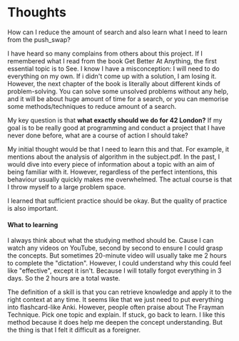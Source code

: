 # Thoughts

How can I reduce the amount of search and also learn what I need to learn from the push_swap?

I have heard so many complains from others about this project. If I remembered what I read from the book Get Better At Anything, the first essential topic is to See. I know I have a misconception: I will need to do everything on my own. If i didn't come up with a solution, I am losing it. However, the next chapter of the book is literally about different kinds of problem-solving. You can solve some unsolved problems without any help, and it will be about huge amount of time for a search, or you can memorise some methods/techniques to reduce amount of a search. 

My key question is that **what exactly should we do for 42 London?** If my goal is to be really good at programming and conduct a project that I have never done before, what are a course of action I should take?

My initial thought would be that I need to learn this and that. For example, it mentions about the analysis of algorithm in the subject.pdf. In the past, I would dive into every piece of information about a topic with an aim of being familiar with it. However, regardless of the perfect intentions, this behaviour usually quickly makes me overwhelmed. The actual course is that I throw myself to a large problem space. 

I learned that sufficient practice should be okay. But the quality of practice is also important.

#### What to learning

I always think about what the studying method should be. Cause I can watch any videos on YouTube, second by second to ensure I could grasp the concepts. But sometimes 20-minute video will usually take me 2 hours to complete the "dictation". However, I could understand why this could feel like "effective", except it isn't. Because I will totally forgot everything in 3 days. So the 2 hours are a total waste.  

The definition of a skill is that you can retrieve knowledge and apply it to the right context at any time. It seems like that we just need to put everything into flashcard-like Anki. However, people often praise about The Frayman Technique. Pick one topic and explain. If stuck, go back to learn. I like this method because it does help me deepen the concept understanding. But the thing is that I felt it difficult as a foreigner. 
